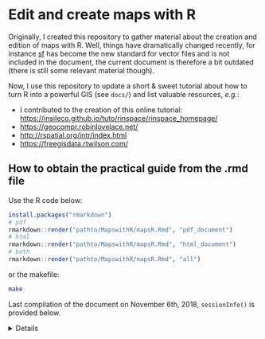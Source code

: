 # Edit and create maps with R

Originally, I created this repository to gather material about the creation
and edition of maps with R. Well, things have dramatically changed recently,
for instance [sf](https://github.com/r-spatial/sf) has become the new standard
for vector files and is not included in the document, the current document is
therefore a bit outdated (there is still some relevant
material though).

Now, I use this repository to update a short & sweet tutorial about how
to turn R into a powerful GIS (see `docs/`) and list valuable resources, *e.g.*:

- I contributed to the creation of this online tutorial: https://insileco.github.io/tuto/rinspace/rinspace_homepage/
- https://geocompr.robinlovelace.net/
- http://rspatial.org/intr/index.html
- https://freegisdata.rtwilson.com/



## How to obtain the practical guide from the .rmd file

Use the R code below:

```R
install.packages("rmarkdown")
# pdf
rmarkdown::render("pathto/MapswithR/mapsR.Rmd", "pdf_document")
# html
rmarkdown::render("pathto/MapswithR/mapsR.Rmd", "html_document")
# both
rmarkdown::render("pathto/MapswithR/mapsR.Rmd", "all")
```

or the makefile:

```sh
make
```

Last compilation of the document on November 6th, 2018, `sessionInfo()` is
provided below.

<details>
```R
R> sessionInfo()
R version 3.5.1 (2018-07-02)
Platform: x86_64-pc-linux-gnu (64-bit)
Running under: Debian GNU/Linux buster/sid

Matrix products: default
BLAS: /usr/lib/x86_64-linux-gnu/openblas/libblas.so.3
LAPACK: /usr/lib/x86_64-linux-gnu/libopenblasp-r0.3.3.so


locale:
 [1] LC_CTYPE=en_US.UTF-8       LC_NUMERIC=C               LC_TIME=en_CA.UTF-8        LC_COLLATE=en_US.UTF-8     LC_MONETARY=en_CA.UTF-8
 [6] LC_MESSAGES=en_US.UTF-8    LC_PAPER=en_CA.UTF-8       LC_NAME=C                  LC_ADDRESS=C               LC_TELEPHONE=C
[11] LC_MEASUREMENT=en_CA.UTF-8 LC_IDENTIFICATION=C

attached base packages:
[1] methods   datasets  stats     graphics  grDevices utils     base

other attached packages:
 [1] rgdal_1.3-6         rgeos_0.3-28        raster_2.8-4        sp_1.3-1            magrittr_1.5        graphicsutils_1.2-0
 [7] knitr_1.20          rmarkdown_1.10      devtools_1.13.6     inSilecoMisc_0.1.2

loaded via a namespace (and not attached):
 [1] Rcpp_0.12.19     codetools_0.2-15 lattice_0.20-38  digest_0.6.18    crayon_1.3.4     withr_2.1.2      rprojroot_1.3-2  grid_3.5.1

 [9] backports_1.1.2  evaluate_0.12    tools_3.5.1      compiler_3.5.1   memoise_1.1.0    htmltools_0.3.6
```
</details>

